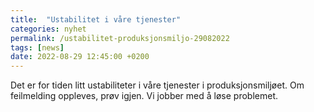 ```yaml
---
title:  "Ustabilitet i våre tjenester"
categories: nyhet
permalink: /ustabilitet-produksjonsmiljo-29082022
tags: [news]
date: 2022-08-29 12:45:00 +0200
---
```


Det er for tiden litt ustabiliteter i våre tjenester i produksjonsmiljøet. Om feilmelding oppleves, prøv igjen.
Vi jobber med å løse problemet. 
